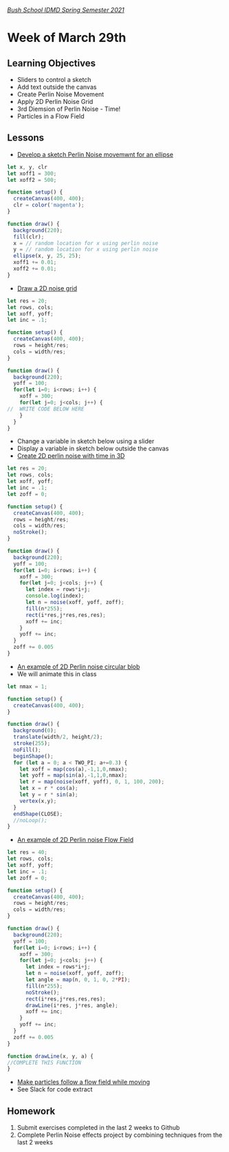 [_Bush School IDMD Spring Semester 2021_](https://chandrunarayan.github.io/idmd/)

# Week of March 29th

## Learning Objectives

* Sliders to control a sketch
* Add text outside the canvas
* Create Perlin Noise Movement
* Apply 2D Perlin Noise Grid
* 3rd Diemsion of Perlin Noise - Time!
* Particles in a Flow Field

## Lessons

* [Develop a sketch Perlin Noise movemwnt for an ellipse](https://editor.p5js.org/cnarayan/present/JPN-a0grp)

```javascript
let x, y, clr
let xoff1 = 300;
let xoff2 = 500;

function setup() {
  createCanvas(400, 400);
  clr = color('magenta');
}

function draw() {
  background(220);
  fill(clr);
  x = // random location for x using perlin noise
  y = // random location for x using perlin noise
  ellipse(x, y, 25, 25);
  xoff1 += 0.01;
  xoff2 += 0.01;
}
```

* [Draw a 2D noise grid](https://editor.p5js.org/cnarayan/present/Fc8AufHwQ)

```javascript
let res = 20;
let rows, cols;
let xoff, yoff;
let inc = .1;

function setup() {
  createCanvas(400, 400);
  rows = height/res;
  cols = width/res;
}

function draw() {
  background(220);
  yoff = 100;
  for(let i=0; i<rows; i++) {
    xoff = 300;
    for(let j=0; j<cols; j++) {
//  WRITE CODE BELOW HERE
    }
  }
}
```

* Change a variable in sketch below using a slider
* Display a variable in sketch below outside the canvas
* [Create 2D perlin noise with time in 3D](https://editor.p5js.org/cnarayan/present/5JeDU4VDt)

```javascript
let res = 20;
let rows, cols;
let xoff, yoff;
let inc = .1;
let zoff = 0;

function setup() {
  createCanvas(400, 400);
  rows = height/res;
  cols = width/res;
  noStroke();
}

function draw() {
  background(220);
  yoff = 100;
  for(let i=0; i<rows; i++) {
    xoff = 300;
    for(let j=0; j<cols; j++) {
      let index = rows*i+j;
      console.log(index);
      let n = noise(xoff, yoff, zoff);
      fill(n*255);
      rect(i*res,j*res,res,res);
      xoff += inc;
    }
    yoff += inc;
  }
  zoff += 0.005
}
```

* [An example of 2D Perlin noise circular blob](https://editor.p5js.org/cnarayan/present/FVUDCqj-7)
* We will animate this in class

```javascript
let nmax = 1;

function setup() {
  createCanvas(400, 400);
}

function draw() {
  background(0);
  translate(width/2, height/2);
  stroke(255);
  noFill();
  beginShape();
  for (let a = 0; a < TWO_PI; a+=0.3) {
    let xoff = map(cos(a),-1,1,0,nmax);
    let yoff = map(sin(a),-1,1,0,nmax);
    let r = map(noise(xoff, yoff), 0, 1, 100, 200);
    let x = r * cos(a);
    let y = r * sin(a);
    vertex(x,y);
  }
  endShape(CLOSE);
  //noLoop();
}
```

* [An example of 2D Perlin noise Flow Field](https://editor.p5js.org/cnarayan/present/tur3F4Wct)

```javascript
let res = 40;
let rows, cols;
let xoff, yoff;
let inc = .1;
let zoff = 0;

function setup() {
  createCanvas(400, 400);
  rows = height/res;
  cols = width/res; 
}

function draw() {
  background(220);
  yoff = 100;
  for(let i=0; i<rows; i++) {
    xoff = 300;
    for(let j=0; j<cols; j++) {
      let index = rows*i+j;
      let n = noise(xoff, yoff, zoff);
      let angle = map(n, 0, 1, 0, 2*PI);
      fill(n*255);
      noStroke();
      rect(i*res,j*res,res,res);      
      drawLine(i*res, j*res, angle);
      xoff += inc;
    }
    yoff += inc;
  }
  zoff += 0.005
}

function drawLine(x, y, a) {
//COMPLETE THIS FUNCTION
}
```

* [Make particles follow a flow field while moving](https://editor.p5js.org/cnarayan/present/wOc8Ih813)
* See Slack for code extract

## Homework
1. Submit exercises completed in the last 2 weeks to Github
1. Complete Perlin Noise effects project by combining techniques from the last 2 weeks




